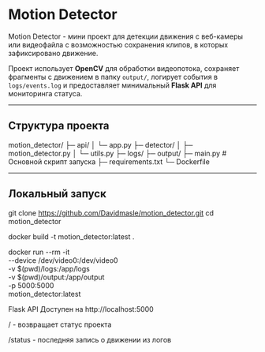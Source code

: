 # Motion Detector

Motion Detector - мини проект для детекции движения с веб-камеры или видеофайла с возможностью сохранения клипов, в которых зафиксировано движение.

Проект использует **OpenCV** для обработки видеопотока, сохраняет фрагменты с движением в папку `output/`, логирует события в `logs/events.log` и предоставляет минимальный **Flask API** для мониторинга статуса.

---

## Структура проекта
motion_detector/
├─ api/
│ └─ app.py 
├─ detector/
│ ├─ motion_detector.py
│ └─ utils.py
├─ logs/ 
├─ output/ 
├─ main.py # Основной скрипт запуска
├─ requirements.txt 
└─ Dockerfile 

---

## Локальный запуск

git clone <https://github.com/Davidmasle/motion_detector.git>
cd motion_detector

docker build -t motion_detector:latest .

docker run --rm -it \
  --device /dev/video0:/dev/video0 \
  -v $(pwd)/logs:/app/logs \
  -v $(pwd)/output:/app/output \
  -p 5000:5000 \
  motion_detector:latest


Flask API
Доступен на http://localhost:5000

/ - возвращает статус проекта

/status - последняя запись о движении из логов
